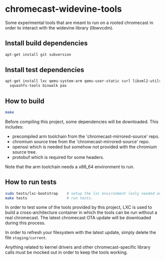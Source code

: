 chromecast-widevine-tools
=========================

Some experimental tools that are meant to run on a rooted chromecast in order to interact with the widevine library (libwvcdm).

Install build dependencies
--------------------------
```bash
apt-get install git subversion
```

Install test dependencies
-------------------------
```bash
apt-get install lxc qemu-system-arm qemu-user-static curl libxml2-utils \
  squashfs-tools binwalk pax
```

How to build
------------
```bash
make
```

Before compiling this project, some dependencies will be downloaded. This includes:
- precompiled arm toolchain from the 'chromecast-mirrored-source' repo.
- chromium source tree from the 'chromecast-mirrored-source' repo.
- openssl which is needed but somehow not provided with the chromium source tree.
- protobuf which is required for some headers.

Note that the arm toolchain needs a x86_64 environment to run.

How to run tests
----------------
```bash
sudo tests/lxc-bootstrap    # setup the lxc environment (only needed once; this will take a while).
make tests                  # run tests.
```

In order to test some of the tools provided by this project, LXC is used to build a cross-architecture container in which the tools can be run without
a real chromecast. The latest chromecast OTA update will be downloaded during this process.

In order to refresh your filesystem with the latest update, simply delete the file `staging/current`.

Anything related to kernel drivers and other chromecast-specific library calls
must be mocked out in order to keep the tools working.

